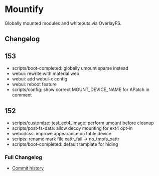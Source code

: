 # Mountify
Globally mounted modules and whiteouts via OverlayFS.

## Changelog
## 153
- scripts/boot-completed: globally umount sparse instead
- webui: rewrite with material web
- webui: add webui-x config
- webui: reboot feature
- scripts/config: show correct MOUNT_DEVICE_NAME for APatch in comment

## 152
- scripts/customize: test_ext4_image: perform umount before cleanup
- scripts/post-fs-data: allow decoy mounting for ext4 opt-in
- webui/css: improve appearance on table device
- scripts: rename mark file xattr_fail -> no_tmpfs_xattr
- scripts/boot-completed: default template for hiding

### Full Changelog
- [Commit history](https://github.com/backslashxx/mountify/commits/master/)
